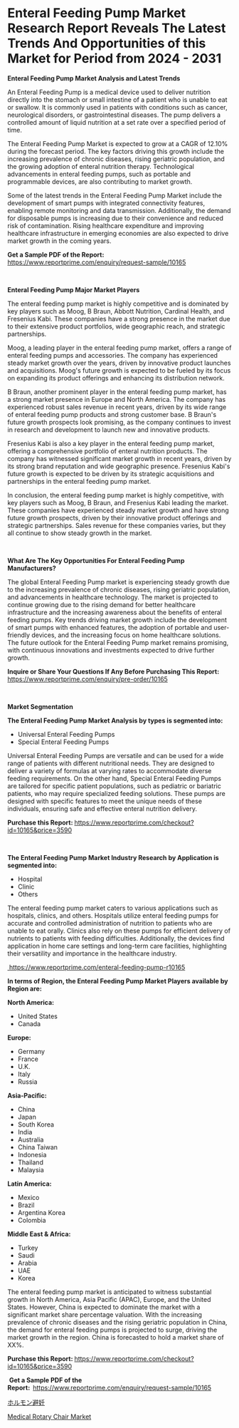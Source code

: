 <p><h1>Enteral Feeding Pump Market Research Report Reveals The Latest Trends And Opportunities of this Market for Period from 2024 - 2031</h1></p><p><strong>Enteral Feeding Pump Market Analysis and Latest Trends</strong></p>
<p><p>An Enteral Feeding Pump is a medical device used to deliver nutrition directly into the stomach or small intestine of a patient who is unable to eat or swallow. It is commonly used in patients with conditions such as cancer, neurological disorders, or gastrointestinal diseases. The pump delivers a controlled amount of liquid nutrition at a set rate over a specified period of time.</p><p>The Enteral Feeding Pump Market is expected to grow at a CAGR of 12.10% during the forecast period. The key factors driving this growth include the increasing prevalence of chronic diseases, rising geriatric population, and the growing adoption of enteral nutrition therapy. Technological advancements in enteral feeding pumps, such as portable and programmable devices, are also contributing to market growth. </p><p>Some of the latest trends in the Enteral Feeding Pump Market include the development of smart pumps with integrated connectivity features, enabling remote monitoring and data transmission. Additionally, the demand for disposable pumps is increasing due to their convenience and reduced risk of contamination. Rising healthcare expenditure and improving healthcare infrastructure in emerging economies are also expected to drive market growth in the coming years.</p></p>
<p><strong>Get a Sample PDF of the Report:&nbsp;</strong> <a href="https://www.reportprime.com/enquiry/request-sample/10165">https://www.reportprime.com/enquiry/request-sample/10165</a></p>
<p>&nbsp;</p>
<p><strong>Enteral Feeding Pump Major Market Players</strong></p>
<p><p>The enteral feeding pump market is highly competitive and is dominated by key players such as Moog, B Braun, Abbott Nutrition, Cardinal Health, and Fresenius Kabi. These companies have a strong presence in the market due to their extensive product portfolios, wide geographic reach, and strategic partnerships.</p><p>Moog, a leading player in the enteral feeding pump market, offers a range of enteral feeding pumps and accessories. The company has experienced steady market growth over the years, driven by innovative product launches and acquisitions. Moog's future growth is expected to be fueled by its focus on expanding its product offerings and enhancing its distribution network.</p><p>B Braun, another prominent player in the enteral feeding pump market, has a strong market presence in Europe and North America. The company has experienced robust sales revenue in recent years, driven by its wide range of enteral feeding pump products and strong customer base. B Braun's future growth prospects look promising, as the company continues to invest in research and development to launch new and innovative products.</p><p>Fresenius Kabi is also a key player in the enteral feeding pump market, offering a comprehensive portfolio of enteral nutrition products. The company has witnessed significant market growth in recent years, driven by its strong brand reputation and wide geographic presence. Fresenius Kabi's future growth is expected to be driven by its strategic acquisitions and partnerships in the enteral feeding pump market.</p><p>In conclusion, the enteral feeding pump market is highly competitive, with key players such as Moog, B Braun, and Fresenius Kabi leading the market. These companies have experienced steady market growth and have strong future growth prospects, driven by their innovative product offerings and strategic partnerships. Sales revenue for these companies varies, but they all continue to show steady growth in the market.</p></p>
<p>&nbsp;</p>
<p><strong>What Are The Key Opportunities For Enteral Feeding Pump Manufacturers?</strong></p>
<p><p>The global Enteral Feeding Pump market is experiencing steady growth due to the increasing prevalence of chronic diseases, rising geriatric population, and advancements in healthcare technology. The market is projected to continue growing due to the rising demand for better healthcare infrastructure and the increasing awareness about the benefits of enteral feeding pumps. Key trends driving market growth include the development of smart pumps with enhanced features, the adoption of portable and user-friendly devices, and the increasing focus on home healthcare solutions. The future outlook for the Enteral Feeding Pump market remains promising, with continuous innovations and investments expected to drive further growth.</p></p>
<p><strong>Inquire or Share Your Questions If Any Before Purchasing This Report:</strong> <a href="https://www.reportprime.com/enquiry/pre-order/10165">https://www.reportprime.com/enquiry/pre-order/10165</a></p>
<p>&nbsp;</p>
<p><strong>Market Segmentation</strong></p>
<p><strong>The Enteral Feeding Pump Market Analysis by types is segmented into:</strong></p>
<p><ul><li>Universal Enteral Feeding Pumps</li><li>Special Enteral Feeding Pumps</li></ul></p>
<p><p>Universal Enteral Feeding Pumps are versatile and can be used for a wide range of patients with different nutritional needs. They are designed to deliver a variety of formulas at varying rates to accommodate diverse feeding requirements. On the other hand, Special Enteral Feeding Pumps are tailored for specific patient populations, such as pediatric or bariatric patients, who may require specialized feeding solutions. These pumps are designed with specific features to meet the unique needs of these individuals, ensuring safe and effective enteral nutrition delivery.</p></p>
<p><strong>Purchase this Report:&nbsp;</strong><a href="https://www.reportprime.com/checkout?id=10165&price=3590">https://www.reportprime.com/checkout?id=10165&price=3590</a></p>
<p>&nbsp;</p>
<p><strong>The Enteral Feeding Pump Market Industry Research by Application is segmented into:</strong></p>
<p><ul><li>Hospital</li><li>Clinic</li><li>Others</li></ul></p>
<p><p>The enteral feeding pump market caters to various applications such as hospitals, clinics, and others. Hospitals utilize enteral feeding pumps for accurate and controlled administration of nutrition to patients who are unable to eat orally. Clinics also rely on these pumps for efficient delivery of nutrients to patients with feeding difficulties. Additionally, the devices find application in home care settings and long-term care facilities, highlighting their versatility and importance in the healthcare industry.</p></p>
<p><a href="https://www.reportprime.com/enteral-feeding-pump-r10165">&nbsp;https://www.reportprime.com/enteral-feeding-pump-r10165</a></p>
<p><strong>In terms of Region, the Enteral Feeding Pump Market Players available by Region are:</strong></p>
<p>
    <p> <strong> North America: </strong>
        <ul>
            <li>United States</li>
            <li>Canada</li>
        </ul>
        </p> 
    <p> <strong> Europe: </strong>
        <ul>
            <li>Germany</li>
            <li>France</li>
            <li>U.K.</li>
            <li>Italy</li>
            <li>Russia</li>
        </ul>
        </p> 
    <p> <strong> Asia-Pacific: </strong>
        <ul>
            <li>China</li>
            <li>Japan</li>
            <li>South Korea</li>
            <li>India</li>
            <li>Australia</li>
            <li>China Taiwan</li>
            <li>Indonesia</li>
            <li>Thailand</li>
            <li>Malaysia</li>
        </ul>
        </p> 
    <p> <strong> Latin America: </strong>
        <ul>
            <li>Mexico</li>
            <li>Brazil</li>
            <li>Argentina Korea</li>
            <li>Colombia</li>
        </ul>
        </p> 
    <p> <strong> Middle East & Africa: </strong>
        <ul>
            <li>Turkey</li>
            <li>Saudi</li>
            <li>Arabia</li>
            <li>UAE</li>
            <li>Korea</li>
        </ul>
    </p>
    </p>
<p><p>The enteral feeding pump market is anticipated to witness substantial growth in North America, Asia Pacific (APAC), Europe, and the United States. However, China is expected to dominate the market with a significant market share percentage valuation. With the increasing prevalence of chronic diseases and the rising geriatric population in China, the demand for enteral feeding pumps is projected to surge, driving the market growth in the region. China is forecasted to hold a market share of XX%.</p></p>
<p><strong>Purchase this Report: </strong><a href="https://www.reportprime.com/checkout?id=10165&price=3590">https://www.reportprime.com/checkout?id=10165&price=3590</a></p>
<p>&nbsp;<strong>Get a Sample PDF of the Report:&nbsp;&nbsp;</strong><a href="https://www.reportprime.com/enquiry/request-sample/10165">https://www.reportprime.com/enquiry/request-sample/10165</a></p>
<p><strong></strong></p>
<p><p><a href="https://github.com/oqxogxyvqe90775/Market-Research-Report-List-1/blob/main/928601223931.md">ホルモン避妊</a></p><p><a href="https://github.com/RoccoManning/Market-Research-Report-List-4/blob/main/medical-rotary-chair-market.md">Medical Rotary Chair Market</a></p></p>
